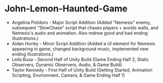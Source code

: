 # John-Lemon-Haunted-Game
- Angelina Polidoro - Major Script Addition (Added "Nemesis" enemy, subsequent "SlowChase" script that chases players + avoids walls, and Nemesis's audio and animation. Also redrew good and bad ending illustrations.)
- Aidan Hurley - Minor Script Addition (Added a UI element for Nemesis appearing in game, changed background music, implemented new ending illustrations.)
- Leila Busa - Second Half of Unity Build (Game Ending Half 2, Static Observers, Dynamic Observers, Audio, & Game Build)
- Taylor Kennedy - First Half of Unity Build (Getting Started, Animation Scripting, Environment, Camera, & Game Ending Half 1)

